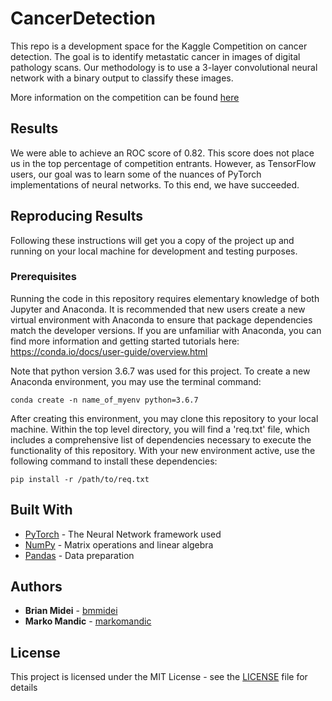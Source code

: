 # CancerDetection
This repo is a development space for the Kaggle Competition on cancer detection. The goal is to identify metastatic
cancer in images of digital pathology scans. Our methodology is to use a 3-layer convolutional neural network with
a binary output to classify these images.

More information on the competition can be found [here](https://www.kaggle.com/c/histopathologic-cancer-detection/)

## Results
We were able to achieve an ROC score of 0.82. This score does not place us in the top percentage of competition
entrants. However, as TensorFlow users, our goal was to learn some of the nuances of PyTorch implementations of 
neural networks. To this end, we have succeeded. 

## Reproducing Results

Following these instructions will get you a copy of the project up and running on your local machine for development
and testing purposes.

### Prerequisites

Running the code in this repository requires elementary knowledge of both Jupyter and Anaconda. It is recommended that 
new users create a new virtual environment with Anaconda to ensure that package dependencies match the developer 
versions. If you are unfamiliar with Anaconda, you can find more information and getting started tutorials here:
https://conda.io/docs/user-guide/overview.html

Note that python version 3.6.7 was used for this project. To create a new Anaconda environment, you may use the terminal
command:
```
conda create -n name_of_myenv python=3.6.7
```
After creating this environment, you may clone this repository to your local machine. Within the top level directory,
you will find a 'req.txt' file, which includes a comprehensive list of dependencies necessary to execute the
functionality
of this repository. With your new environment active, use the following command to install these dependencies:
```
pip install -r /path/to/req.txt
```

## Built With
* [PyTorch](https://pytorch.org/) - The Neural Network framework used
* [NumPy](http://www.numpy.org/) - Matrix operations and linear algebra
* [Pandas](https://pandas.pydata.org/) - Data preparation

## Authors

* **Brian Midei** - [bmmidei](https://github.com/bmmidei)
* **Marko Mandic** - [markomandic](https://github.com/markomandic)

## License

This project is licensed under the MIT License - see the [LICENSE](LICENSE) file for details
